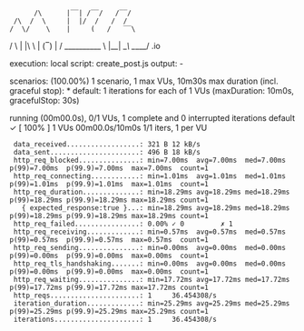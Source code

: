 
          /\      |‾‾| /‾‾/   /‾‾/   
     /\  /  \     |  |/  /   /  /    
    /  \/    \    |     (   /   ‾‾\  
   /          \   |  |\  \ |  (‾)  | 
  / __________ \  |__| \__\ \_____/ .io

  execution: local
     script: create_post.js
     output: -

  scenarios: (100.00%) 1 scenario, 1 max VUs, 10m30s max duration (incl. graceful stop):
           * default: 1 iterations for each of 1 VUs (maxDuration: 10m0s, gracefulStop: 30s)


running (00m00.0s), 0/1 VUs, 1 complete and 0 interrupted iterations
default ✓ [ 100% ] 1 VUs  00m00.0s/10m0s  1/1 iters, 1 per VU

     data_received..................: 321 B 12 kB/s
     data_sent......................: 496 B 18 kB/s
     http_req_blocked...............: min=7.00ms  avg=7.00ms  med=7.00ms  p(99)=7.00ms  p(99.9)=7.00ms  max=7.00ms  count=1
     http_req_connecting............: min=1.01ms  avg=1.01ms  med=1.01ms  p(99)=1.01ms  p(99.9)=1.01ms  max=1.01ms  count=1
     http_req_duration..............: min=18.29ms avg=18.29ms med=18.29ms p(99)=18.29ms p(99.9)=18.29ms max=18.29ms count=1
       { expected_response:true }...: min=18.29ms avg=18.29ms med=18.29ms p(99)=18.29ms p(99.9)=18.29ms max=18.29ms count=1
     http_req_failed................: 0.00% ✓ 0         ✗ 1
     http_req_receiving.............: min=0.57ms  avg=0.57ms  med=0.57ms  p(99)=0.57ms  p(99.9)=0.57ms  max=0.57ms  count=1
     http_req_sending...............: min=0.00ms  avg=0.00ms  med=0.00ms  p(99)=0.00ms  p(99.9)=0.00ms  max=0.00ms  count=1
     http_req_tls_handshaking.......: min=0.00ms  avg=0.00ms  med=0.00ms  p(99)=0.00ms  p(99.9)=0.00ms  max=0.00ms  count=1
     http_req_waiting...............: min=17.72ms avg=17.72ms med=17.72ms p(99)=17.72ms p(99.9)=17.72ms max=17.72ms count=1
     http_reqs......................: 1     36.454308/s
     iteration_duration.............: min=25.29ms avg=25.29ms med=25.29ms p(99)=25.29ms p(99.9)=25.29ms max=25.29ms count=1
     iterations.....................: 1     36.454308/s


